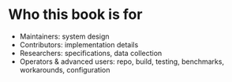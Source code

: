# Who this book is for

- Maintainers: system design
- Contributors: implementation details
- Researchers: specifications, data collection
- Operators & advanced users: repo, build, testing, benchmarks, workarounds, configuration